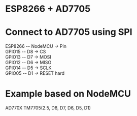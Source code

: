 # ESP8266 + AD7705

# Connect to AD7705 using SPI
ESP8266 -- NodeMCU -> Pin <br />
GPIO15  --   D8    -> CS <br />
GPIO13  --   D7    -> MOSI <br /> 
GPIO12  --   D6    -> MISO <br />
GPIO14  --   D5    -> SCLK <br />
GPIO05  --   D1    -> RESET hard <br />

# Example based on NodeMCU
AD770X TM7705(2.5, D8, D7, D6, D5, D1) <br />
